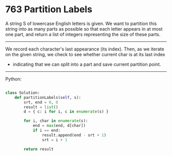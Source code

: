# 763 Partition Labels

A string S of lowercase English letters is given. We want to partition this
string into as many parts as possible so that each letter appears in at most
one part, and return a list of integers representing the size of these parts.

---

We record each character's last appearance (its index). Then, as we iterate on
the given string, we check to see whether current char is at its last index
- indicating that we can split into a part and save current partition point.

---

Python:

```python

class Solution:
    def partitionLabels(self, s):
        srt, end = 0, 0
        result = list()
        d = { c: i for i, c in enumerate(s) }

        for i, char in enumerate(s):
            end = max(end, d[char])
            if i == end:
                result.append(end - srt + 1)
                srt = i + 1

        return result
```
